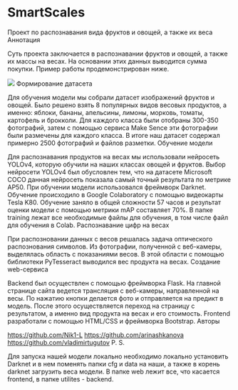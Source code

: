 # SmartScales
Проект по распознавания вида фруктов и овощей, а также их веса
Аннотация

Суть проекта заключается в распознавании фруктов и овощей, а также их массы на весах. На основании этих данных выводится сумма покупки. Пример работы продемонстрирован ниже.

![](https://github.com/vladimirtugutov/SmartScales/blob/main/web_gif.gif)
Формирование датасета

Для обучения модели мы собрали датасет изображений фруктов и овощей. Было решено взять 8 популярных видов весовых продуктов, а именно: яблоки, бананы, апельсины, лимоны, морковь, томаты, картофель и брокколи. Для каждого класса были отобраны 300-350 фотографий, затем с помощью сервиса Make Sence эти фотографии были размечены для каждого класса. В итоге наш датасет содержал примерно 2500 фотографий и файлов разметки.
Обучение модели

Для распознавания продуктов на весах мы использовали нейросеть YOLOv4, которую обучили на наших классах овощей и фруктов. Выбор нейросети YOLOv4 был обусловлен тем, что на датасете Microsoft COCO данная нейросеть показала самый точный результата по метрике AP50. При обучении модели использовался фреймворк Darknet. Обучение происходило в Google Colaboratory с помощью видеокарты Tesla K80. Обучение заняло в общей сложности 57 часов и результат оценки модели с помощью метрики mAP составляет 70%. В папке training лежат все необходимые файлы для обучения, в том числе файл для обучения в Colab.
Распознавание цифр на весах

При распозновании данных с весов решалась задача оптического распознования символов. Из фотографии, полученной с веб-камеры, выделялась область с показаниями весов. В этой области с помощью библиотеки PyTesseract выводился вес продукта на весах.
Создание web-сервиса

Backend был осуществлен с помощью фреймворка Flask. На главной странице сайта ведется трансляция с веб-камеры, направленной на весы. По нажатию кнопки делается фото и отправляется на предикт в модель. После этого осуществляется переход на страницу с результатом, а именно вид продукта на весах и его стоимость. Frontend разработали с помощью HTML/CSS и фреймворка Bootstrap.
Авторы

https://github.com/Nik1-L
https://github.com/arinashkanova
https://github.com/vladimirtugutov
P. S.

Для запуска нашей модели локально необходимо локально установить Darknet и в нем поменять папки cfg и data на наши, а также в корень darknet загрузить веса модели. В папке web лежит все, что касается frontend, в папке utilites - backend.

